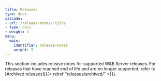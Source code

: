 ```yaml
---
title: Releases
type: docs
cascade:
- url: /release-notes/:title
- type: docs
- weight: 1
menu:
  main:
    identifier: release-notes
    weight: 5
---
```

This section includes release notes for supported W&B Server releases. For releases that have reached end of life and are no longer supported, refer to [Archived releases]({{< relref "releases/archived/" >}}).